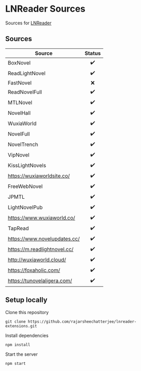# LNReader Sources

Sources for [LNReader](https://github.com/rajarsheechatterjee/lnreader)

## Sources

| Source                       |       Status       |
| ---------------------------- | :----------------: |
| BoxNovel                     | :heavy_check_mark: |
| ReadLightNovel               | :heavy_check_mark: |
| FastNovel                    |        :x:         |
| ReadNovelFull                | :heavy_check_mark: |
| MTLNovel                     | :heavy_check_mark: |
| NovelHall                    | :heavy_check_mark: |
| WuxiaWorld                   | :heavy_check_mark: |
| NovelFull                    | :heavy_check_mark: |
| NovelTrench                  | :heavy_check_mark: |
| VipNovel                     | :heavy_check_mark: |
| KissLightNovels              | :heavy_check_mark: |
| https://wuxiaworldsite.co/   | :heavy_check_mark: |
| FreeWebNovel                 | :heavy_check_mark: |
| JPMTL                        | :heavy_check_mark: |
| LightNovelPub                | :heavy_check_mark: |
| https://www.wuxiaworld.co/   | :heavy_check_mark: |
| TapRead                      | :heavy_check_mark: |
| https://www.novelupdates.cc/ | :heavy_check_mark: |
| https://m.readlightnovel.cc/ | :heavy_check_mark: |
| http://wuxiaworld.cloud/     | :heavy_check_mark: |
| https://foxaholic.com/       | :heavy_check_mark: |
| https://tunovelaligera.com/  | :heavy_check_mark: |

## Setup locally

Clone this repository

```
git clone https://github.com/rajarsheechatterjee/lnreader-extensions.git
```

Install dependencies

```
npm install
```

Start the server

```
npm start
```
